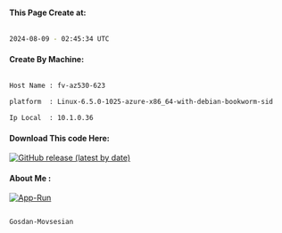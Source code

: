 
   
#### This Page Create at:

```bash

2024-08-09 - 02:45:34 UTC

```

#### Create By Machine:

```bash

Host Name : fv-az530-623

platform  : Linux-6.5.0-1025-azure-x86_64-with-debian-bookworm-sid

Ip Local  : 10.1.0.36

```
#### Download This code Here:

[![GitHub release (latest by date)](https://img.shields.io/github/v/release/Gosdan-Movsesian/Gosdan?style=for-the-badge&label=Download)](https://github.com/Gosdan-Movsesian/Gosdan/releases) 

</p> 

#### About Me :

[![App-Run](https://github.com/Gosdan-Movsesian/Gosdan/actions/workflows/App-Run.yml/badge.svg)](https://github.com/Gosdan-Movsesian/Gosdan/actions/workflows/App-Run.yml)

```bash

Gosdan-Movsesian

```

